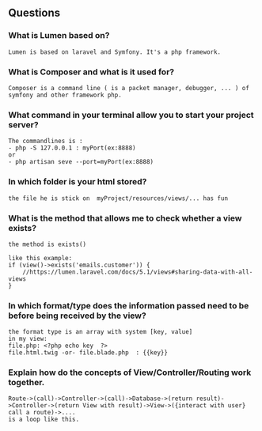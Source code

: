 ## Questions


### What is Lumen based on?
```
Lumen is based on laravel and Symfony. It's a php framework.
```

### What is Composer and what is it used for?
```
Composer is a command line ( is a packet manager, debugger, ... ) of symfony and other framework php. 
```

### What command in your terminal allow you to start your project server? 
```
The commandlines is :
- php -S 127.0.0.1 : myPort(ex:8888)
or
- php artisan seve --port=myPort(ex:8888)
```

### In which folder is your html stored?
```
the file he is stick on  myProject/resources/views/... has fun
```

### What is the method that allows me to check whether a view exists?
```
the method is exists() 

like this example:
if (view()->exists('emails.customer')) {
    //https://lumen.laravel.com/docs/5.1/views#sharing-data-with-all-views
}
```

### In which format/type does the information passed need to be before being received by the view?
```
the format type is an array with system [key, value]
in my view: 
file.php: <?php echo key  ?> 
file.html.twig -or- file.blade.php  : {{key}}
```

### Explain how do the concepts of View/Controller/Routing work together.
```
Route->(call)->Controller->(call)->Database->(return result)->Controller->(return View with result)->View->({interact with user} call a route)->.... 
is a loop like this.
```